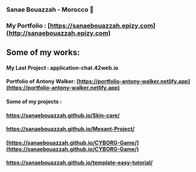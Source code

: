 ### Sanae Bouazzah - Morocco 💖

### My Portfolio : [https://sanaebouazzah.epizy.com](http://sanaebouazzah.epizy.com) 

## Some of my works:
#### My Last Project : application-chat.42web.io
#### Portfolio of Antony Walker: [https://portfolio-antony-walker.netlify.app](https://portfolio-antony-walker.netlify.app)  
#### Some of my  projects : 
####            https://sanaebouazzah.github.io/Skin-care/
####            https://sanaebouazzah.github.io/Mexant-Project/
####            [https://sanaebouazzah.github.io/CYBORG-Game/](https://sanaebouazzah.github.io/CYBORG-Game/)
####            https://sanaebouazzah.github.io/template-easy-tutorial/


                     
